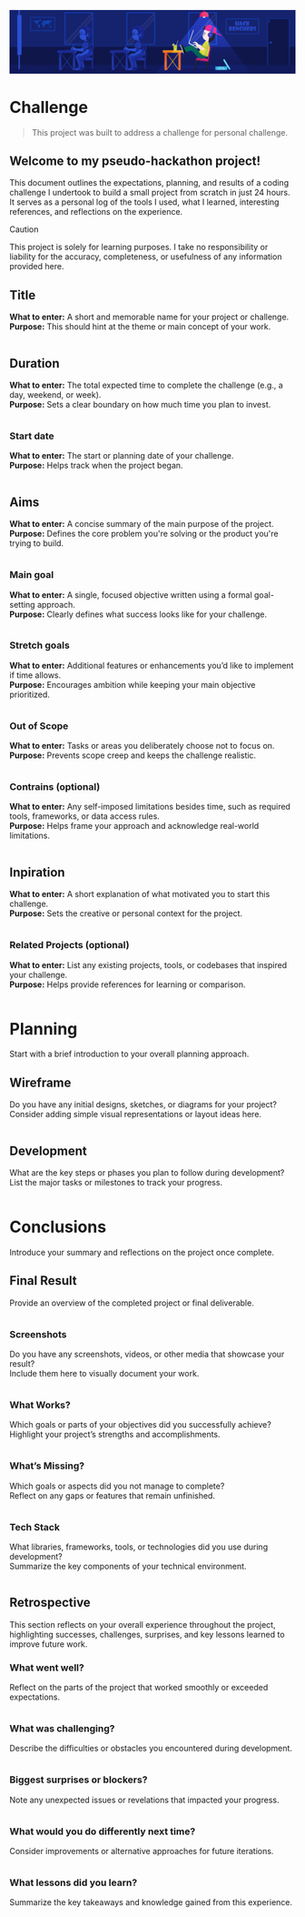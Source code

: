 ![Challenge banner](/docs/assets/challenge-banner.jpg)

# Challenge
> This project was built to address a challenge for personal challenge.

<!-- >> [!WARNING]
> I am currently no longer actively working on this challenge. -->

<!-- > [!NOTE]
> I not currently working on this challenge but I plan on revisiting on a later date. -->


## Welcome to my pseudo-hackathon project!
This document outlines the expectations, planning, and results of a coding challenge I undertook to build a small project from scratch in just 24 hours. It serves as a personal log of the tools I used, what I learned, interesting references, and reflections on the experience.

> [!CAUTION]
> This project is solely for learning purposes. I take no responsibility or liability for the accuracy, completeness, or usefulness of any information provided here.

## Title  
**What to enter:** A short and memorable name for your project or challenge.  
**Purpose:** This should hint at the theme or main concept of your work.
```markdown
```

## Duration
**What to enter:** The total expected time to complete the challenge (e.g., a day, weekend, or week).  
**Purpose:** Sets a clear boundary on how much time you plan to invest.
```markdown
```

### Start date
**What to enter:** The start or planning date of your challenge.  
**Purpose:** Helps track when the project began.
```markdown
```

## Aims
**What to enter:** A concise summary of the main purpose of the project.  
**Purpose:** Defines the core problem you're solving or the product you're trying to build.
```markdown
```

### Main goal
**What to enter:** A single, focused objective written using a formal goal-setting approach.  
**Purpose:** Clearly defines what success looks like for your challenge.
```markdown
```

### Stretch goals
**What to enter:** Additional features or enhancements you’d like to implement if time allows.  
**Purpose:** Encourages ambition while keeping your main objective prioritized.
```markdown
```

### Out of Scope
**What to enter:** Tasks or areas you deliberately choose not to focus on.  
**Purpose:** Prevents scope creep and keeps the challenge realistic.
```markdown
```

### Contrains (optional)
**What to enter:** Any self-imposed limitations besides time, such as required tools, frameworks, or data access rules.  
**Purpose:** Helps frame your approach and acknowledge real-world limitations.
```markdown
```

## Inpiration
**What to enter:** A short explanation of what motivated you to start this challenge.  
**Purpose:** Sets the creative or personal context for the project.
```markdown
```

### Related Projects (optional)
**What to enter:** List any existing projects, tools, or codebases that inspired your challenge.  
**Purpose:** Helps provide references for learning or comparison.
```markdown
```

# Planning
Start with a brief introduction to your overall planning approach.

## Wireframe
Do you have any initial designs, sketches, or diagrams for your project?  
Consider adding simple visual representations or layout ideas here.
```markdown
```

## Development
What are the key steps or phases you plan to follow during development?  
List the major tasks or milestones to track your progress.
```markdown
```

# Conclusions
Introduce your summary and reflections on the project once complete.

## Final Result
Provide an overview of the completed project or final deliverable.
```markdown
```

### Screenshots
Do you have any screenshots, videos, or other media that showcase your result?  
Include them here to visually document your work.
```markdown
```

### What Works?
Which goals or parts of your objectives did you successfully achieve?  
Highlight your project’s strengths and accomplishments.
```markdown
```

### What’s Missing?
Which goals or aspects did you not manage to complete?  
Reflect on any gaps or features that remain unfinished.
```markdown
```

### Tech Stack
What libraries, frameworks, tools, or technologies did you use during development?  
Summarize the key components of your technical environment.
```markdown
```

## Retrospective  
This section reflects on your overall experience throughout the project, highlighting successes, challenges, surprises, and key lessons learned to improve future work.

### What went well?  
Reflect on the parts of the project that worked smoothly or exceeded expectations.
```markdown
```

### What was challenging?  
Describe the difficulties or obstacles you encountered during development.
```markdown
```

### Biggest surprises or blockers?  
Note any unexpected issues or revelations that impacted your progress.
```markdown
```

### What would you do differently next time?  
Consider improvements or alternative approaches for future iterations.
```markdown
```

### What lessons did you learn? 
Summarize the key takeaways and knowledge gained from this experience.
```markdown
```

<!-- ## Metrics 
Here, you’ll summarize some quantitative data about your project development, helping to measure scope, effort, and tool usage.

### Lines of code: 
Record the approximate number of lines of code written.
```markdown
```

### Commits
Count how many commits were made during the project.
```markdown
```

### Files created
List the number of files you added or significantly changed.
```markdown
```

### External services used 
Identify any third-party services or APIs integrated into the project.
```markdown
``` -->


